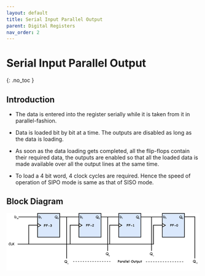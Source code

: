 ```yaml
---
layout: default
title: Serial Input Parallel Output
parent: Digital Registers
nav_order: 2
---
```


# Serial Input Parallel Output
{: .no_toc }




## Introduction
 
* The data is entered into the register serially while it is taken from it in parallel-fashion.

* Data is loaded bit by bit at a time. The outputs are disabled as long as the data is loading.

* As soon as the data loading gets completed, all the flip-flops contain their required data, the outputs are enabled so that all the loaded data is made available over all the output lines at the same time.

* To load a 4 bit word, 4 clock cycles are required. Hence the speed of operation of SIPO mode is same as that of SISO mode.


## Block Diagram


<div style="text-align:center"><img src="../../assets/images/sipo_blockdiagram.png" /></div>

